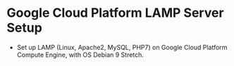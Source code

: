 # Google Cloud Platform LAMP Server Setup
- Set up LAMP (Linux, Apache2, MySQL, PHP7) on Google Cloud Platform Compute Engine, with OS Debian 9 Stretch.
